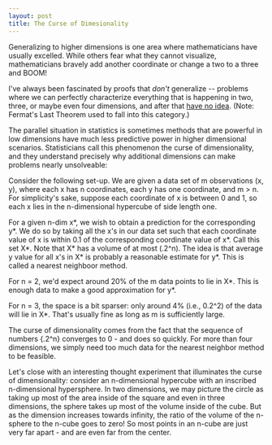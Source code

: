 ```yaml
---
layout: post
title: The Curse of Dimesionality
---
```


Generalizing to higher dimensions is one area where mathematicians have usually excelled.  While others fear what they cannot visualize, 
mathematicians bravely add another coordinate or change a two to a three and BOOM! 

I've always been fascinated by proofs that *don't* generalize -- problems where we can perfectly characterize everything that is 
happening in two, three, or maybe even four dimensions, and after that [have no idea](https://en.wikipedia.org/wiki/Kissing_number_problem).  (Note: Fermat's Last Theorem used to fall into this category.)

The parallel situation in statistics is sometimes methods that are powerful in low dimensions have much less predictive power in higher dimensional scenarios.  Statisticians call this phenomenon the curse of dimensionality, and they understand precisely why additional dimensions can make problems nearly unsolveable:  

Consider the following set-up. We are given a data set of m observations (x, y), where each x has n coordinates, each y has one coordinate, and m > n.  For simplicity's sake, suppose each coordinate of x is between 0 and 1, so each x lies in the n-dimensional hypercube of side length one. 

For a given n-dim x\*, we wish to obtain a prediction for the corresponding y\*.  We do so by taking all the x's in our data set such that each coordinate value of x is within 0.1 of the corresponding coordinate value of x\*.  Call this set X\*.  Note that X\* has a volume of at most (.2^n). The idea is that average y value for all x's in X\* is probably a reasonable estimate for y\*.  This is called a nearest neighboor method. 

For n = 2, we'd expect around 20% of the m data points to lie in X\*.  This is enough data to make a good approximation for y\*.  

For n = 3, the space is a bit sparser: only around 4% (i.e., 0.2^2) of the data will lie in X\*.  That's usually fine as long as m is sufficiently large.

The curse of dimensionality comes from the fact that the sequence of numbers {.2^n} converges to 0 - and does so quickly. For more than four dimensions, we simply need too much data for the nearest neighbor method to be feasible.  

Let's close with an interesting thought experiment that illuminates the curse of dimensionality: consider an n-dimensional hypercube with an inscribed n-dimensional hypersphere.  In two dimensions, we may picture the circle as taking up most of the area inside of the square and even in three dimensions, the sphere takes up most of the volume inside of the cube.  But as the dimension increases towards infinity, the ratio of the volume of the n-sphere to the n-cube goes to zero!  So most points in an n-cube are just very far apart - and are even far from the center.
